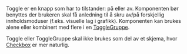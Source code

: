 Toggle er en knapp som har to tilstander: på eller av. Komponenten bør benyttes der brukeren skal få anledning til å skru av/på forskjellig innholdsmoduser (f.eks. visuelle lag i grafikk). Komponenten kan brukes alene eller kombinert med flere i en [ToggleGruppe](https://navikt.github.io/nav-frontend-moduler/#/components/togglegruppe).

Toggle eller ToggleGruppe skal ikke brukes som del av et skjema, hvor [Checkbox](https://navikt.github.io/nav-frontend-moduler/#/components/checkbox) er mer naturlig.